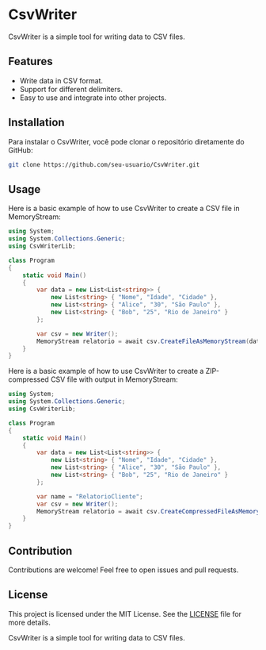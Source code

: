 # CsvWriter
CsvWriter is a simple tool for writing data to CSV files.

## Features

- Write data in CSV format.
- Support for different delimiters.
- Easy to use and integrate into other projects.

## Installation

Para instalar o CsvWriter, você pode clonar o repositório diretamente do GitHub:

```bash
git clone https://github.com/seu-usuario/CsvWriter.git
```

## Usage

Here is a basic example of how to use CsvWriter to create a CSV file in MemoryStream:

```csharp
using System;
using System.Collections.Generic;
using CsvWriterLib;

class Program
{
    static void Main()
    {
        var data = new List<List<string>> {
            new List<string> { "Nome", "Idade", "Cidade" },
            new List<string> { "Alice", "30", "São Paulo" },
            new List<string> { "Bob", "25", "Rio de Janeiro" }
        };

        var csv = new Writer();
        MemoryStream relatorio = await csv.CreateFileAsMemoryStream(data, nome, new UTF8Encoding(false));
    }
}
```

Here is a basic example of how to use CsvWriter to create a ZIP-compressed CSV file with output in MemoryStream:

```csharp
using System;
using System.Collections.Generic;
using CsvWriterLib;

class Program
{
    static void Main()
    {
        var data = new List<List<string>> {
            new List<string> { "Nome", "Idade", "Cidade" },
            new List<string> { "Alice", "30", "São Paulo" },
            new List<string> { "Bob", "25", "Rio de Janeiro" }
        };

        var name = "RelatorioCliente";
        var csv = new Writer();
        MemoryStream relatorio = await csv.CreateCompressedFileAsMemoryStream(data, name, new UTF8Encoding(false));
    }
}
```

## Contribution

Contributions are welcome! Feel free to open issues and pull requests.

## License

This project is licensed under the MIT License. See the [LICENSE](LICENSE) file for more details.

CsvWriter is a simple tool for writing data to CSV files.